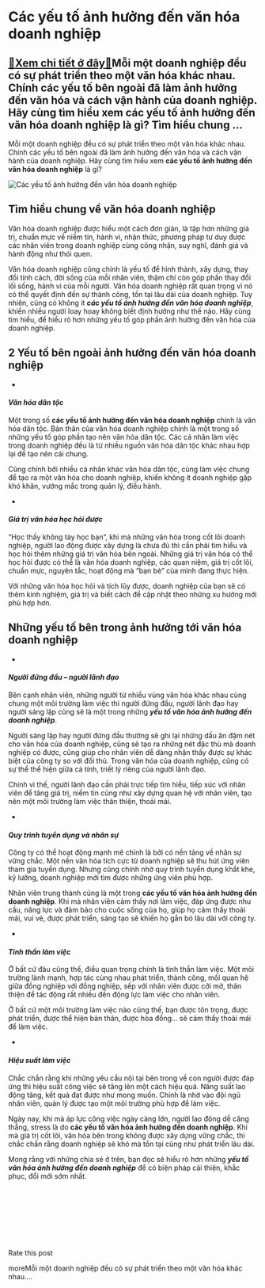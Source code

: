 Các yếu tố ảnh hưởng đến văn hóa doanh nghiệp
=============================================

[:gift:Xem chi tiết ở đây:gift:](https://hddtvn.com/cac-yeu-to-anh-huong-den-van-hoa-doanh-nghiep/)Mỗi một doanh nghiệp đều có sự phát triển theo một văn hóa khác nhau. Chính các yếu tố bên ngoài đã làm ảnh hưởng đến văn hóa và cách vận hành của doanh nghiệp. Hãy cùng tìm hiểu xem các yếu tố ảnh hưởng đến văn hóa doanh nghiệp là gì? Tìm hiểu chung …
------------------------------------------------------------------------------------------------------------------------------------------------------------------------------------------------------------------------------------------------------------

Mỗi một doanh nghiệp đều có sự phát triển theo một văn hóa khác nhau. Chính các yếu tố bên ngoài đã làm ảnh hưởng đến văn hóa và cách vận hành của doanh nghiệp. Hãy cùng tìm hiểu xem **các yếu tố ảnh hưởng đến văn hóa doanh nghiệp** là gì?


![Các yếu tố ảnh hưởng đến văn hóa doanh nghiệp](https://hddtvn.com/wp-content/uploads/2021/01/business-executives-discussing-with-their-colleagues-whiteboa_1170-1837.jpg)


Tìm hiểu chung về văn hóa doanh nghiệp
--------------------------------------


Văn hóa doanh nghiệp được hiểu một cách đơn giản, là tập hơn những giá trị, chuẩn mực về niềm tin, hành vi, nhận thức, phương pháp tư duy được các nhân viên trong doanh nghiệp cùng công nhận, suy nghĩ, đánh giá và hành động như thói quen.


Văn hóa doanh nghiệp cũng chính là yếu tố để hình thành, xây dựng, thay đổi tính cách, đời sống của mỗi nhân viên, thậm chí còn góp phần thay đổi lối sống, hành vi của mỗi người. Văn hóa doanh nghiệp rất quan trọng vì nó có thể quyết định đến sự thành công, tồn tại lâu dài của doanh nghiệp. Tuy nhiên, cũng có không ít ***các yếu tố ảnh hưởng đến văn hóa doanh nghiệp***, khiến nhiều người loay hoay không biết định hướng như thế nào. Hãy cùng tìm hiểu, để hiểu rõ hơn những yếu tố góp phần ảnh hưởng đến văn hóa của doanh nghiệp.


2 Yếu tố bên ngoài ảnh hưởng đến văn hóa doanh nghiệp
-----------------------------------------------------




* 
#### ***Văn hóa dân tộc***






Một trong số **các yếu tố ảnh hưởng đến văn hóa doanh nghiệp** chính là văn hóa dân tộc. Bản thân của văn hóa doanh nghiệp chính là một trong số  những yếu tố góp phần tạo nên văn hóa dân tộc. Các cá nhân làm việc trong doanh nghiệp đều là từ nhiều nguồn văn hóa dân tộc khác nhau hợp lại để tạo nên cái chung.


Cũng chính bởi nhiều cá nhân khác văn hóa dân tộc, cùng làm việc chung để tạo ra một văn hóa cho doanh nghiệp, khiến không ít doanh nghiệp gặp khó khăn, vướng mắc trong quản lý, điều hành.




* 
#### ***Giá trị văn hóa học hỏi được***






“Học thầy không tày học bạn”, khi mà những văn hóa trong cốt lõi doanh nghiệp, người lao động được xây dựng là chưa đủ thì cần phải tìm hiểu và học hỏi thêm những giá trị văn hóa bên ngoài. Những giá trị văn hóa có thể học hỏi được có thể là văn hóa doanh nghiệp, các quan niệm, giá trị cốt lõi, chuẩn mực, nguyên tắc, hoạt động mà “bạn bè” của mình đang thực hiện.


Với những văn hóa học hỏi và tích lũy được, doanh nghiệp của bạn sẽ có thêm kinh nghiệm, giá trị và biết cách để cập nhật theo những xu hướng mới phù hợp hơn.


Những yếu tố bên trong ảnh hưởng tới văn hóa doanh nghiệp
---------------------------------------------------------




* 
#### ***Người đứng đầu – người lãnh đạo***






Bên cạnh nhân viên, những người từ nhiều vùng văn hóa khác nhau cùng chung một môi trường làm việc thì người đứng đầu, người lãnh đạo hay người sáng lập cũng sẽ là một trong những ***yếu tố văn hóa ảnh hưởng đến doanh nghiệp***.


Người sáng lập hay người đứng đầu thường sẽ ghi lại những dấu ăn đậm nét cho văn hóa của doanh nghiệp, cũng sẽ tạo ra những nét đặc thù mà doanh nghiệp có được, cũng giúp cho nhân viên dễ dàng nhận thấy được sự khác biệt của công ty so với đối thủ. Trong văn hóa của doanh nghiệp, cũng có sự thể thể hiện giữa cá tính, triết lý riêng của người lãnh đạo.


Chính vì thế, người lãnh đạo cần phải trực tiếp tìm hiểu, tiếp xúc với nhân viên để tăng giá trị, niềm tin cũng như xây dựng quan hệ với nhân viên, tạo nên một môi trường làm việc thân thiện, thoải mái.




* 
#### ***Quy trình tuyển dụng và nhân sự***






Công ty có thể hoạt động mạnh mẽ chính là bởi có nền tảng về nhân sự vững chắc. Một nền văn hóa tích cực từ doanh nghiệp sẽ thu hút ứng viên tham gia tuyển dụng. Nhưng cũng chính nhờ quy trình tuyển dụng khắt khe, kỹ lưỡng, doanh nghiệp mới tìm được những ứng viên phù hợp.


Nhân viên trung thành cũng là một trong **các yếu tố văn hóa ảnh hưởng đến doanh nghiệp**. Khi mà nhân viên cảm thấy nơi làm việc, đáp ứng được nhu cầu, năng lực và đảm bảo cho cuộc sống của họ, giúp họ cảm thấy thoải mái, vui vẻ, được phát triển, sáng tạo sẽ khiến họ gắn bó lâu dài với công ty.




* 
#### ***Tinh thần làm việc***






Ở bất cứ đâu cũng thế, điều quan trọng chính là tinh thần làm việc. Một môi trường lành mạnh, hợp tác cùng nhau phát triển, thành công, mối quan hệ giữa đồng nghiệp với đồng nghiệp, sếp với nhân viên được cởi mở, thân thiện để tác động rất nhiều đến động lực làm việc cho nhân viên.


Ở bất cứ một môi trường làm việc nào cũng thế, bạn được tôn trọng, được phát triển, được thể hiện bản thân, được hòa đồng… sẽ cảm thấy thoải mái để làm việc.




* 
#### ***Hiệu suất làm việc***






Chắc chắn rằng khi những yêu cầu nội tại bên trong về con người được đáp ứng thì hiệu suất công việc sẽ tăng lên một cách hiệu quả. Năng suất lao động tăng, kết quả đạt được như mong muốn. Chính là nhờ vào đội ngũ nhân viên, quản lý được tạo một môi trường phù hợp để làm việc.


Ngày nay, khi mà áp lực công việc ngày càng lớn, người lao động dễ căng thẳng, stress là do **các yếu tố văn hóa ảnh hưởng đến doanh nghiệp**. Khi mà giá trị cốt lõi, văn hóa bên trong không được xây dựng vững chắc, thì chắc chắn rằng doanh nghiệp sẽ khó mà tồn tại cũng như phát triển lâu dài.


Mong rằng với những chia sẻ ở trên, bạn đọc sẽ hiểu rõ hơn những ***yếu tố văn hóa ảnh hưởng đến doanh nghiệp*** để có biện pháp cải thiện, khắc phục, đổi mới sớm nhất.


 


 


 


 








































Rate this post


moreMỗi một doanh nghiệp đều có sự phát triển theo một văn hóa khác nhau….

